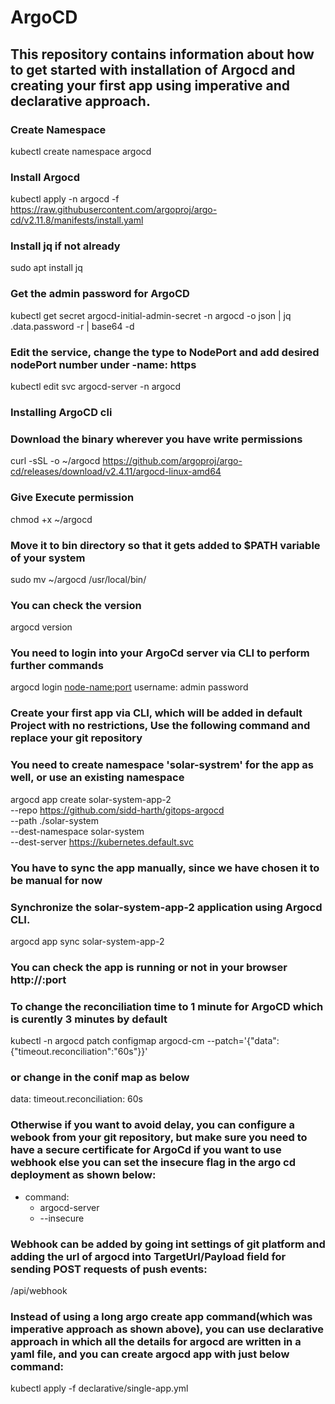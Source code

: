 # ArgoCD

## This repository contains information about how to get started with installation of Argocd and creating your first app using imperative and declarative approach.

### Create Namespace
kubectl create namespace argocd

### Install Argocd
kubectl apply -n argocd -f https://raw.githubusercontent.com/argoproj/argo-cd/v2.11.8/manifests/install.yaml

### Install jq if not already
sudo apt  install jq

### Get the admin password for ArgoCD
kubectl get secret argocd-initial-admin-secret -n argocd -o json | jq .data.password -r | base64 -d

### Edit the service, change the type to NodePort and add desired nodePort number under -name: https
kubectl edit svc argocd-server -n argocd

### Installing ArgoCD cli
### Download the binary wherever you have write permissions
curl -sSL -o ~/argocd https://github.com/argoproj/argo-cd/releases/download/v2.4.11/argocd-linux-amd64
### Give Execute permission
chmod +x ~/argocd
### Move it to bin directory so that it gets added to $PATH variable of your system
sudo mv ~/argocd /usr/local/bin/
### You can check the version
argocd version

### You need to login into your ArgoCd server via CLI to perform further commands
argocd login <node-name:port>
username: admin
password

### Create your first app via CLI, which will be added in default Project with no restrictions, Use the following command and replace your git repository
### You need to create namespace 'solar-systrem' for the app as well, or use an existing namespace
argocd app create solar-system-app-2 \
--repo https://github.com/sidd-harth/gitops-argocd \
--path ./solar-system \
--dest-namespace solar-system \
--dest-server https://kubernetes.default.svc

### You have to sync the app manually, since we have chosen it to be manual for now
### Synchronize the solar-system-app-2 application using Argocd CLI.
argocd app sync solar-system-app-2

### You can check the app is running or not in your browser http://<node-name>:port

### To change the reconciliation time to 1 minute for ArgoCD which is curently 3 minutes by default
kubectl -n argocd patch configmap argocd-cm --patch='{"data":{"timeout.reconciliation":"60s"}}'
### or change in the conif map as below
data:
  timeout.reconciliation: 60s

### Otherwise if you want to avoid delay, you can configure a webook from your git repository, but make sure you need to have a secure certificate for ArgoCd if you want to use webhook else you can set the insecure flag in the argo cd deployment as shown below:
- command:
  - argocd-server
  - --insecure

### Webhook can be added by going int settings of git platform and adding the url of argocd into TargetUrl/Payload field for sending POST requests of push events:
<argo-cd-url>/api/webhook

### Instead of using a long argo create app command(which was imperative approach as shown above), you can use declarative approach in which all the details for argocd are written in a yaml file, and you can create argocd app with just below command:
kubectl apply -f declarative/single-app.yml
